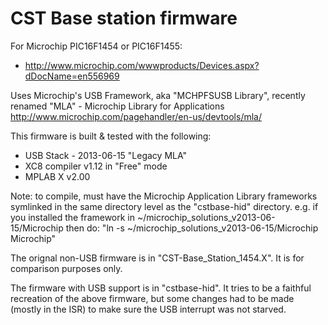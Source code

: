 
CST Base station firmware
=========================

For Microchip PIC16F1454 or PIC16F1455:
 - http://www.microchip.com/wwwproducts/Devices.aspx?dDocName=en556969

Uses Microchip's USB Framework, aka "MCHPFSUSB Library",
recently renamed "MLA" - Microchip Library for Applications
  http://www.microchip.com/pagehandler/en-us/devtools/mla/

This firmware is built & tested with the following:
- USB Stack - 2013-06-15 "Legacy MLA"
- XC8 compiler v1.12 in "Free" mode
- MPLAB X v2.00

Note: to compile, must have the Microchip Application Library frameworks
symlinked in the same directory level as the "cstbase-hid" directory.
e.g. if you installed the framework in ~/microchip_solutions_v2013-06-15/Microchip
then do: "ln -s ~/microchip_solutions_v2013-06-15/Microchip Microchip"


The orignal non-USB firmware is in "CST-Base_Station_1454.X".
It is for comparison purposes only.


The firmware with USB support is in "cstbase-hid".
It tries to be a faithful recreation of the above firmware, but
some changes had to be made (mostly in the ISR) to make sure the
USB interrupt was not starved.



